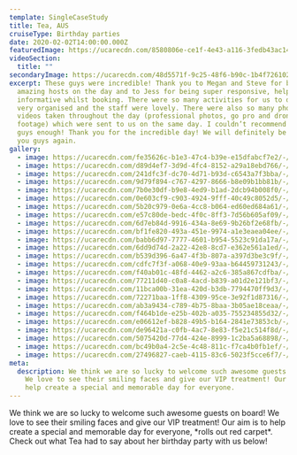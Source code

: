 ```yaml
---
template: SingleCaseStudy
title: Tea, AUS
cruiseType: Birthday parties
date: 2020-02-02T14:00:00.000Z
featuredImage: https://ucarecdn.com/8580806e-ce1f-4e43-a116-3fedb43ac143/-/crop/2309x1617/0,115/-/preview/-/enhance/26/
videoSection:
  title: ""
secondaryImage: https://ucarecdn.com/48d5571f-9c25-48f6-b90c-1b4f726102fe/-/crop/1333x1791/0,0/-/preview/-/enhance/24/
excerpt: These guys were incredible! Thank you to Megan and Steve for being
  amazing hosts on the day and to Jess for being super responsive, helpful and
  informative whilst booking. There were so many activities for us to do, it was
  very organised and the staff were lovely. There were also so many photos and
  videos taken throughout the day (professional photos, go pro and drone
  footage) which were sent to us on the same day. I couldn’t recommend these
  guys enough! Thank you for the incredible day! We will definitely be seeing
  you guys again.
gallery:
  - image: https://ucarecdn.com/fe35626c-b1e3-47c4-b39e-e15dfabcf7e2/-/preview/-/enhance/26/
  - image: https://ucarecdn.com/d89d4ef7-3d9d-4fc4-8152-a29a18ebd766/-/crop/1333x1773/0,0/-/preview/-/enhance/50/
  - image: https://ucarecdn.com/241dfc3f-dc70-4d71-b93d-c6543a7f3bba/-/preview/-/enhance/29/
  - image: https://ucarecdn.com/9d79f894-c767-4297-8666-b8e09b1bb81b/-/crop/1919x1166/81,0/-/preview/-/enhance/38/
  - image: https://ucarecdn.com/7b0e30df-b9e8-4ed9-b1ad-2dcb94b008f0/-/preview/-/enhance/34/
  - image: https://ucarecdn.com/0e603cf9-c903-4924-9fff-40c49c8052d5/-/crop/1333x1791/0,0/-/preview/-/enhance/36/
  - image: https://ucarecdn.com/5b20c979-0e6a-4cc8-b064-ed60ed684a61/-/preview/-/enhance/50/
  - image: https://ucarecdn.com/e57c80de-bedc-4f0c-8ff3-7d56b605af09/-/crop/1333x1711/0,289/-/preview/-/enhance/50/
  - image: https://ucarecdn.com/6d7eb84d-9916-434a-8e69-9b26bf2e68fb/-/preview/-/enhance/50/
  - image: https://ucarecdn.com/bf1fe820-493a-451e-9974-a1e3eaea04ee/-/preview/-/enhance/50/
  - image: https://ucarecdn.com/babb6d97-7777-4601-b954-5523c91da17a/-/preview/-/enhance/42/
  - image: https://ucarecdn.com/6dd9d74d-2a22-42e8-8cd7-e362e561a1ed/-/preview/-/enhance/41/
  - image: https://ucarecdn.com/b539d396-6a47-4f3b-807a-a397d3be3c9f/-/preview/-/enhance/19/
  - image: https://ucarecdn.com/cdfc7f3f-a068-40e9-93aa-b64459731243/-/crop/1333x1630/0,0/-/preview/-/enhance/26/
  - image: https://ucarecdn.com/f40ab01c-48fd-4462-a2c6-385a867cdfba/-/preview/-/enhance/17/
  - image: https://ucarecdn.com/77211d40-c0a8-4acd-b839-a01d2e121bf3/-/preview/-/enhance/50/
  - image: https://ucarecdn.com/11bca00b-31ea-420d-b3db-7794470ff9d3/-/preview/-/enhance/50/
  - image: https://ucarecdn.com/72271baa-1ff8-4309-95ce-3e92f1d87316/-/preview/-/enhance/50/
  - image: https://ucarecdn.com/ab3a9434-c789-4b75-8baa-3b05ae18ceaa/-/preview/-/enhance/50/
  - image: https://ucarecdn.com/f464b1de-e25b-402b-a035-755234855d32/-/crop/1333x1654/0,0/-/preview/-/enhance/55/
  - image: https://ucarecdn.com/e06612ef-b828-49b5-b164-2841e73853cb/-/preview/-/enhance/50/
  - image: https://ucarecdn.com/de96421a-c0fb-4ac7-8e83-f5e21c514f8d/-/crop/1333x1645/0,0/-/preview/-/enhance/40/
  - image: https://ucarecdn.com/5075420d-77d4-424e-8999-1c2ba5a68898/-/preview/-/enhance/21/
  - image: https://ucarecdn.com/bc49b0a4-2c5e-4c48-811c-f7ca4b0fb1ef/-/preview/-/enhance/40/
  - image: https://ucarecdn.com/27496827-caeb-4115-83c6-5023f5cce6f7/-/preview/-/enhance/50/
meta:
  description: We think we are so lucky to welcome such awesome guests on board!
    We love to see their smiling faces and give our VIP treatment! Our aim is to
    help create a special and memorable day for everyone.
---
```



We think we are so lucky to welcome such awesome guests on board! We love to see their smiling faces and give our VIP treatment! Our aim is to help create a special and memorable day for everyone, \*rolls out red carpet\*. Check out what Tea had to say about her birthday party with us below!